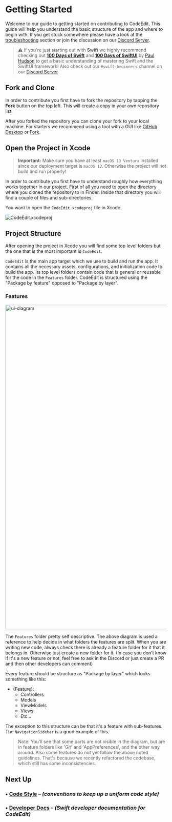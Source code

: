 # Getting Started

Welcome to our guide to getting started on contributing to CodeEdit. This guide will help you understand the basic structure of the app and where to begin with. If you get stuck somewhere please have a look at the [troubleshooting](./Troubleshooting) section or join the discussion on our [Discord Server](https://discord.gg/vChUXVf9Em).

> ⚠️ If you're just starting out with **Swift** we highly recommend checking out [**100 Days of Swift**](https://www.hackingwithswift.com/100) and [**100 Days of SwiftUI**](https://www.hackingwithswift.com/100/swiftui) by [Paul Hudson](https://twitter.com/twostraws) to get a basic understanding of mastering Swift and the SwiftUI framework!
> Also check out our `#swift-beginners` channel on our [Discord Server](https://discord.gg/vChUXVf9Em)

## Fork and Clone

In order to contribute you first have to fork the repository by tapping the **Fork** button on the top left. This will create a copy in your own repository list.

After you forked the repository you can clone your fork to your local machine. For starters we recommend using a tool with a GUI like [GitHub Desktop](https://desktop.github.com) or [Fork](https://git-fork.com).

## Open the Project in Xcode

> **Important:** Make sure you have at least `macOS 13 Ventura` installed since our deployment target is `macOS 13`. Otherwise the project will not build and run properly!

In order to contribute you first have to understand roughly how everything works together in our project.
First of all you need to open the directory where you cloned the repository to in Finder. Inside that directory you will find a couple of files and sub-directories.

You want to open the `CodeEdit.xcodeproj` file in Xcode.

![CodeEdit.xcodeproj](https://user-images.githubusercontent.com/1364843/219864053-7eed048a-5dca-471f-b34e-26e9d0774fab.png)

## Project Structure

After opening the project in Xcode you will find some top level folders but the one that is the most important is `CodeEdit`.

`CodeEdit` is the main app target which we use to build and run the app. It contains all the necessary assets, configurations, and initialization code to build the app. Its top level folders contain code that is general or reusable for the code in the `Features` folder. CodeEdit is structured using the "Package by feature" opposed to "Package by layer".

### Features

<img width="1012" alt="ui-diagram" src="https://user-images.githubusercontent.com/806104/195441086-a19e34be-2c4e-4457-b265-74930da03475.png">

The `Features` folder pretty self descriptive. The above diagram is used a reference to help decide in what folders the features are split. When you are writing new code, always check there is already a feature folder for it that it belongs in. Otherwise just create a new folder for it. (In case you don't know if it's a new feature or not, feel free to ask in the Discord or just create a PR and then other developers can comment)

Every feature should be structure as "Package by layer" which looks something like this:

- {Feature}:
  - Controllers
  - Models
  - ViewModels
  - Views
  - Etc...

The exception to this structure can be that it's a feature with sub-features. The `NavigationSidebar` is a good example of this.

> Note: You'll see that some parts are not visible in the diagram, but are in feature folders like 'Git' and 'AppPreferences', and the other way around. Also some features do not yet follow the above noted guidelines. That's because we recently refactored the codebase, which still has some inconsistencies.

## Next Up

### • [Code Style](./Code-Style) – _(conventions to keep up a uniform code style)_

### • [Developer Docs](./Developer-Docs) – _(Swift developer documentation for CodeEdit)_
